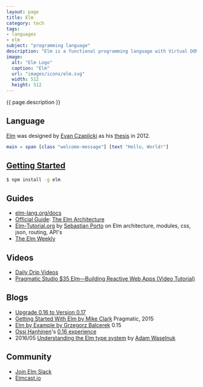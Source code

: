 ```yaml
---
layout: page
title: Elm
category: tech
tags:
- languages
- elm
subject: "programming language"
description: "Elm is a functional programming language with Virtual DOM, strong types, and immutable data structures."
image:
  alt: "Elm Logo"
  caption: "Elm"
  url: "images/icons/elm.svg"
  width: 512
  height: 512
---
```


{{ page.description }}

Language
--------

[Elm](http://elm-lang.org/)
was designed by [Evan Czaplicki](http://evan.czaplicki.us/)
as his [thesis](http://elm-lang.org/papers/concurrent-frp.pdf) in 2012.

```elm
main = span [class "welcome-message"] [text "Hello, World!"]
```

[Getting Started](http://elm-lang.org/get-started)
---------------

```bash
$ npm install -g elm
```

Guides
------
* [elm-lang.org/docs](http://elm-lang.org/docs)
* [Official Guide](http://guide.elm-lang.org/): [The Elm Architecture](http://guide.elm-lang.org/architecture/)
* [Elm-Tutorial.org](http://www.elm-tutorial.org/) by [Sebastian Porto](https://mobile.twitter.com/intent/user?screen_name=sebasporto) on Elm architecture, modules, css, json, routing, API's
* [The Elm Weekly](http://www.elmweekly.nl/)

Videos
------
* [Daily Drip Videos](https://www.dailydrip.com/topics/elm)
* [Pragmatic Studio $35 Elm—Building Reactive Web Apps (Video Tutorial)](https://pragmaticstudio.com/elm)

Blogs
-----------
* [Upgrade 0.16 to Version 0.17](https://github.com/elm-lang/elm-platform/blob/master/upgrade-docs/0.17.md)
* [Getting Started With Elm by Mike Clark](https://pragmaticstudio.com/blog/2014/12/19/getting-started-with-elm) Pragmatic, 2015
* [Elm by Example by Grzegorz Balcerek](http://elm-by-example.org/) 0.15
* [Ossi Hanhinen](https://www.twitter.com/ohanhi)'s [0.16 experience](https://gist.github.com/ohanhi/0d3d83cf3f0d7bbea9db)
* 2016/05 [Understanding the Elm type system](http://www.adamwaselnuk.com/elm/2016/05/27/understanding-the-elm-type-system.html) by [Adam Waselnuk](https://mobile.twitter.com/AWaselnuk)

Community
---------
* [Join Elm Slack](https://elmlang.herokuapp.com/)
* [Elmcast.io](http://www.elmcast.io/)
